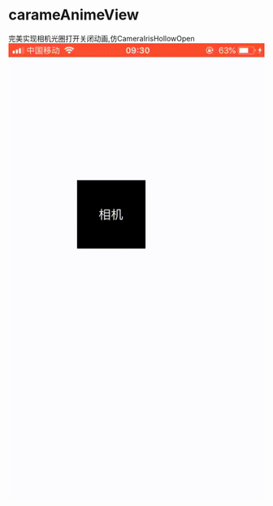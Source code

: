 # carameAnimeView
完美实现相机光圈打开关闭动画,仿CameraIrisHollowOpen
![image](https://raw.githubusercontent.com/SamaelAngel/carameAnimeView/master/C338F9E0-4B34-4E0F-A111-50B6837B8374.gif)
